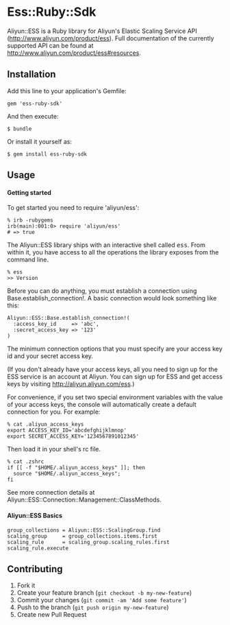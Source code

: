 # Ess::Ruby::Sdk

Aliyun::ESS is a Ruby library for Aliyun's Elastic Scaling Service API (http://www.aliyun.com/product/ess).
Full documentation of the currently supported API can be found at http://www.aliyun.com/product/ess#resources.

## Installation

Add this line to your application's Gemfile:

    gem 'ess-ruby-sdk'

And then execute:

    $ bundle

Or install it yourself as:

    $ gem install ess-ruby-sdk

## Usage

#### Getting started

To get started you need to require 'aliyun/ess':

    % irb -rubygems
    irb(main):001:0> require 'aliyun/ess'
    # => true

The Aliyun::ESS library ships with an interactive shell called <tt>ess</tt>. From within it, you have access to all the operations the library exposes from the command line.

    % ess
    >> Version

Before you can do anything, you must establish a connection using Base.establish_connection!.  A basic connection would look something like this:

    Aliyun::ESS::Base.establish_connection!(
      :access_key_id     => 'abc', 
      :secret_access_key => '123'
    )

The minimum connection options that you must specify are your access key id and your secret access key.

(If you don't already have your access keys, all you need to sign up for the ESS service is an account at Aliyun. You can sign up for ESS and get access keys by visiting http://aliyun.aliyun.com/ess.)

For convenience, if you set two special environment variables with the value of your access keys, the console will automatically create a default connection for you. For example:

    % cat .aliyun_access_keys
    export ACCESS_KEY_ID='abcdefghijklmnop'
    export SECRET_ACCESS_KEY='1234567891012345'

Then load it in your shell's rc file.

    % cat .zshrc
    if [[ -f "$HOME/.aliyun_access_keys" ]]; then
      source "$HOME/.aliyun_access_keys";
    fi

See more connection details at Aliyun::ESS::Connection::Management::ClassMethods.

#### Aliyun::ESS Basics

    group_collections = Aliyun::ESS::ScalingGroup.find
    scaling_group     = group_collections.items.first
    scaling_rule      = scaling_group.scaling_rules.first
    scaling_rule.execute

## Contributing

1. Fork it
2. Create your feature branch (`git checkout -b my-new-feature`)
3. Commit your changes (`git commit -am 'Add some feature'`)
4. Push to the branch (`git push origin my-new-feature`)
5. Create new Pull Request

